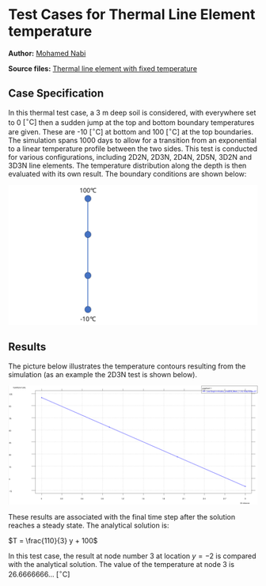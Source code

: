 # Test Cases for Thermal Line Element temperature

**Author:** [Mohamed Nabi](https://github.com/mnabideltares)

**Source files:** [Thermal line element with fixed temperature](https://github.com/KratosMultiphysics/Kratos/tree/master/applications/GeoMechanicsApplication/tests/test_thermal_element/test_thermal_line_element)

## Case Specification
In this thermal test case, a 3 m deep soil is considered, with everywhere set to 0 $\mathrm{[^\circ C]}$ then a sudden jump at the top and bottom boundary temperatures are given. These are -10 $\mathrm{[^\circ C]}$ at bottom and 100 $\mathrm{[^\circ C]}$ at the top boundaries. The simulation spans 1000 days to allow for a transition from an exponential to a linear temperature profile between the two sides. This test is conducted for various configurations, including 2D2N, 2D3N, 2D4N, 2D5N, 3D2N and 3D3N line elements. The temperature distribution along the depth is then evaluated with its own result.
The boundary conditions are shown below:

<img src="../documentation_data/test_thermal_line_element.svg" alt="Visualization of the Boundary conditions" title="Visualization of the Boundary conditions" width="600">

## Results

The picture below illustrates the temperature contours resulting from the simulation (as an example the 2D3N test is shown below).

<img src="../documentation_data/test_thermal_line_element_2D3N_result.png" alt="Temperature along the depth at the last time step" title="Temperature along the depth at the last time step" width="600">

These results are associated with the final time step after the solution reaches a steady state. The analytical solution is:

$T = \frac{110}{3} y + 100$

In this test case, the result at node number 3 at location $y = -2$ is compared with the analytical solution. The value of the temperature at node 3 is 26.6666666... $\mathrm{[^\circ C]}$